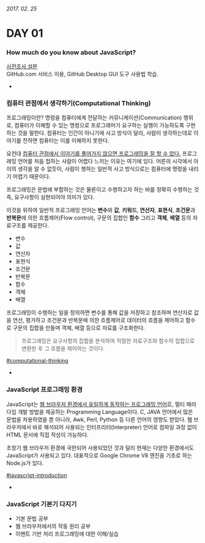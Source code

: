 ###### 2017. 02. 25

# DAY 01

### How much do you know about JavaScript?

[사전조사 설문](https://goo.gl/JJqE7h)<br>
GitHub.com 서비스 이용, GitHub Desktop GUI 도구 사용법 학습.

-

### 컴퓨터 관점에서 생각하기(Computational Thinking)

프로그래밍이란? 명령을 컴퓨터에게 전달하는 커뮤니케이션(Communication) 행위로, 컴퓨터가 이해할 수 있는 명령으로 프로그래머가 요구하는 실행이 가능하도록 구현하는 것을 말한다. 컴퓨터는 인간이 아니기에 사고 방식이 달라, 사람이 생각하는데로 이야기를 전하면 컴퓨터는 이를 이해하지 못한다. 

요컨대 <u>컴퓨터 관점에서 이야기를 풀어가지 않으면 프로그래밍을 잘 할 수 없다.</u> 프로그래밍 언어를 처음 접하는 사람이 어렵다 느끼는 이유는 여기에 있다. 어른의 시각에서 아이의 생각을 알 수 없듯이, 사람이 행하는 일반적 사고 방식으로는 컴퓨터에 명령을 내리기 어렵기 때문이다.

프로그래밍은 문법에 부합하는 것은 물론이고 수행하고자 하는 바를 정확히 수행하는 것 즉, 요구사항이 실현되어야 의미가 있다.

이것을 위하여 일반적 프로그래밍 언어는 **변수**와 **값**, **키워드**, **연산자**, **표현식**, **조건문**과 **반복문**에 의한 흐름제어(Flow control), 구문의 집합인 **함수** 그리고 **객체**, **배열** 등의 자료구조를 제공한다.

- 변수
- 값
- 연산자
- 표현식
- 조건문
- 반복문
- 함수
- 객체
- 배열

프로그래밍이 수행하는 일을 정의하면 변수를 통해 값을 저장하고 참조하며 연산자로 값을 연산, 평가하고 조건문과 반복문에 의한 흐름제어로 데이터의 흐름을 제어하고 함수로 구문의 집합을 만들며 객체, 배열 등으로 자료를 구조화한다.

> 프로그래밍은 요구사항의 집합을 분석하여 적절한 자료구조와 함수의 집합으로 변환한 후 그 흐름을 제어하는 것이다.

[#computational-thinking](http://poiemaweb.com/coding)

-

### JavaScript 프로그래밍 환경

JavaScript는 <u>웹 브라우저 환경에서 유일하게 동작하는 프로그래밍 언어</u>로, 멀티 패러다임 개발 방법을 제공하는 Programming Language이다. C, JAVA 언어에서 많은 문법을 차용하였을 뿐 아니라, Awk, Perl, Python 등 다른 언어의 영향도 받았다. 웹 브라우저에서 바로 해석되어 사용되는 인터프리터(Interpreter) 언어로 컴파일 과정 없이 HTML 문서에 직접 작성이 가능하다.

초창기 웹 브라우저 환경에 국한되어 사용되었던 것과 달리 현재는 다양한 환경에서도 JavaScript가 사용되고 있다. 대표적으로 Google Chrome V8 엔진을 기초로 하는 Node.js가 있다.  

[#javascript-introduction](http://poiemaweb.com/js-introduction)

-

### JavaScript 기본기 다지기

- 기본 문법 공부
- 웹 브라우저에서의 작동 원리 공부 
- 이벤트 기반 처리 프로그래밍에 대한 이해/실습





